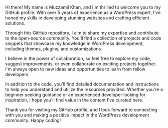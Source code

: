 Hi there! My name is Muzzamil Khan, and I'm thrilled to welcome you to my GitHub profile. With over 5 years of experience as a WordPress expert, I've honed my skills in developing stunning websites and crafting efficient solutions.

Through this GitHub repository, I aim to share my expertise and contribute to the open-source community. You'll find a collection of projects and code snippets that showcase my knowledge in WordPress development, including themes, plugins, and customizations.

I believe in the power of collaboration, so feel free to explore my code, suggest improvements, or even collaborate on exciting projects together. I'm always open to new ideas and opportunities to learn from fellow developers.

In addition to the code, you'll find detailed documentation and instructions to help you understand and utilize the resources provided. Whether you're a beginner seeking guidance or an experienced developer looking for inspiration, I hope you'll find value in the content I've curated here.

Thank you for visiting my GitHub profile, and I look forward to connecting with you and making a positive impact in the WordPress development community. Happy coding!
